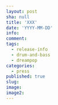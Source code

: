 ```yaml
---
layout: post
sha: null
title: 'XXX'
date: 'YYYY-MM-DD'
info: 
comment: 
tags:
  - release-info
  - drum-and-bass
  - dreampop
categories:
  - press
published: true
slug: 
image:
image2:
---
```

